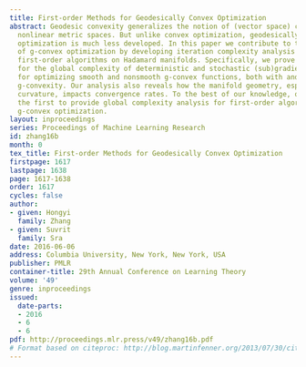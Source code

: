 ```yaml
---
title: First-order Methods for Geodesically Convex Optimization
abstract: Geodesic convexity generalizes the notion of (vector space) convexity to
  nonlinear metric spaces. But unlike convex optimization, geodesically convex (g-convex)
  optimization is much less developed. In this paper we contribute to the understanding
  of g-convex optimization by developing iteration complexity analysis for several
  first-order algorithms on Hadamard manifolds. Specifically, we prove upper bounds
  for the global complexity of deterministic and stochastic (sub)gradient methods
  for optimizing smooth and nonsmooth g-convex functions, both with and without strong
  g-convexity. Our analysis also reveals how the manifold geometry, especially \emphsectional
  curvature, impacts convergence rates. To the best of our knowledge, our work is
  the first to provide global complexity analysis for first-order algorithms for general
  g-convex optimization.
layout: inproceedings
series: Proceedings of Machine Learning Research
id: zhang16b
month: 0
tex_title: First-order Methods for Geodesically Convex Optimization
firstpage: 1617
lastpage: 1638
page: 1617-1638
order: 1617
cycles: false
author:
- given: Hongyi
  family: Zhang
- given: Suvrit
  family: Sra
date: 2016-06-06
address: Columbia University, New York, New York, USA
publisher: PMLR
container-title: 29th Annual Conference on Learning Theory
volume: '49'
genre: inproceedings
issued:
  date-parts:
  - 2016
  - 6
  - 6
pdf: http://proceedings.mlr.press/v49/zhang16b.pdf
# Format based on citeproc: http://blog.martinfenner.org/2013/07/30/citeproc-yaml-for-bibliographies/
---
```

